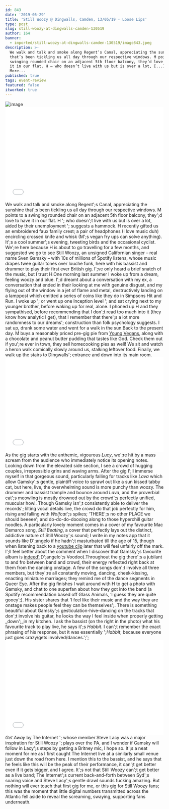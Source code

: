 ```yaml
---
id: 843
date: '2019-05-29'
title: 'Still Woozy @ Dingwalls, Camden, 13/05/19 - Loose Lips'
type: post
slug: still-woozy-at-dingwalls-camden-130519
author: 164
banner:
  - imported/still-woozy-at-dingwalls-camden-130519/image843.jpeg
description: >-
  We walk and talk and smoke along Regent’s Canal, appreciating the sunshine
  that’s been tickling us all day through our respective windows. M points to a
  swinging rounded chair on an adjacent 5th floor balcony, they’d love to have
  it in our flat. H – who doesn’t live with us but is over a lot, [...]Read
  More...
published: true
tags: event-review
featured: false
itworked: true
---
```

![image](../imported/still-woozy-at-dingwalls-camden-130519/image843.jpeg)<iframe width='100%' height='300' scrolling='no' frameborder='no' allow='autoplay' src='//www.youtube.com/embed/jn1GFo_wads?wmode=opaque'></iframe>We walk and talk and smoke along Regent';s Canal, appreciating the sunshine that';s been tickling us all day through our respective windows. M points to a swinging rounded chair on an adjacent 5th floor balcony, they';d love to have it in our flat. H '; who doesn';t live with us but is over a lot, aided by their unemployment '; suggests a hammock. H recently gifted us an embroidered faux family crest; a pair of headphones (I love music duh) encircling crossed knife and whisk (M';s vegan fry ups can solve anything). It';s a cool summer';s evening, tweeting birds and the occasional cyclist. We';re here because H is about to go travelling for a few months, and suggested we go to see Still Woozy, an unsigned Californian singer – real name Sven Gamsky – with 10s of millions of Spotify listens, whose music drapes twee guitar tones over louche funk, here with his bassist and drummer to play their first ever British gig. I';ve only heard a brief snatch of the music, but I trust H.One morning last summer I woke up from a dream, feeling woozy and blue. I';d dreamt about a conversation with my ex, a conversation that ended in their looking at me with genuine disgust, and my flying out of the window in a jet of flame and metal, destructively landing on a lamppost which emitted a series of coins like they do in Simpsons Hit and Run. I woke up '; or went up one Inception level '; and sat crying next to my younger brother, before waking up for real, alone. I phoned up H and they sympathised, before recommending that I don';t read too much into it (they know how analytic I get), that I remember that there';s a lot more randomness to our dreams'; construction than folk psychology suggests. I sat up, drank some water and went for a walk in the sun.Back to the present day. M buys a reasonably priced pre-gig pie from [Young Vegans](https://www.google.com/maps/place/Young+Vegans+Pie+Shop/@51.5413211,-0.1467597,15z/data=!4m2!3m1!1s0x0:0xfd824b8d2d2e2b03?sa=X&ved=2ahUKEwiMu8bY6bbiAhVYUhUIHWXDD8cQ_BIwDHoECAoQCA), along with a chocolate and peanut butter pudding that tastes like God. Check them out if you';re ever in town, they sell homecooking pies as well! We sit and watch a heron walk comically slowly around us, stalking leftover food. Finally, we walk up the stairs to Dingwalls'; entrance and down into its main room.<iframe width='100%' height='300' scrolling='no' frameborder='no' allow='autoplay' src='//www.youtube.com/embed/Un5BfXOWiFo?wmode=opaque'></iframe>As the gig starts with the anthemic, vigourous _Lucy_, we';re hit by a mass scream from the audience who immediately notice its opening notes. Looking down from the elevated side section, I see a crowd of hugging couples, irrepressible grins and waving arms. After the gig I';ll immerse myself in that gorgeous sound, particularly falling for tracks like _Lava_ which allow Gamsky';s gentle, plaintiff voice to sprawl out like a sun kissed tabby cat, but here, live, the overwhelming sound is more punchy than woozy. The drummer and bassist trample and bounce around _Lava_, and the proverbial cat';s meowling is mostly drowned out by the crowd';s perfectly unified, muscular howl. Though Gamsky isn';t consistently able to deliver the records'; lilting vocal details live, the crowd do that job perfectly for him, rising and falling with _Wolfcat_';s spikes; ‘THERE';s no other PLACE we should beeeee'; and do-do-do-doooing along to those hyperchill guitar noodles. A particularly lovely moment comes in a cover of my favourite Mac Demarco song, _Still Beating_, a cover that perfectly lays out the distinct, addictive nature of Still Woozy';s sound; I write in my notes app that it sounds like D';angelo if he hadn';t masturbated till the age of 15, though when listening back to a [youtube clip](https://www.youtube.com/watch?v=NNUbz6JTTOc) later that will feel unfairly off the mark. I';ll feel better about the comment when I discover that Gamsky';s favourite album is [indeed';](https://www.youtube.com/watch?v=LMSbsp3Gdt0)D';angelo';s Voodoo).Throughout the gig there';s a jubilant to and fro between band and crowd, their energy reflected right back at them from the dancing onstage. A few of the songs don';t involve all three members, but they';re all constantly moving, dancing, cheek-kissing, enacting miniature marriages; they remind me of the dance segments in Queer Eye. After the gig finishes I wait around with H to get a photo with Gamsky, and chat to one superfan about how they got into the band (a Spotify recommendation based off Glass Animals, ‘I guess they are quite gooey';). His sister shares that ‘I feel like their music and the way they are onstage makes people feel they can be themselves';. There is something beautiful about Gamsky';s gesticulation-hive-dancing on the tracks that don';t involve his guitar, he looks the way I feel inside when properly getting _down';_in my kitchen. I ask the bassist (on the right in the photo) what his favourite track to play live, he says it';s _Habbit_. I can';t remember the exact phrasing of his response, but it was essentially ';_Habbit_, because everyone just goes crazy/gets involved/dances.';';<iframe width='100%' height='300' scrolling='no' frameborder='no' allow='autoplay' src='//www.youtube.com/embed/Zb_LxDnGxcI?wmode=opaque'></iframe>_Get Away_ by The Internet '; whose member Steve Lacy was a major inspiration for Still Woozy '; plays over the PA, and I wonder if Gamsky will follow in Lacy';s steps by getting a Britney mic, I hope so. It';s a neat moment for me as I first caught The Internet live at a similarly small venue just down the road from here. I mention this to the bassist, and he says that he feels like this will be the peak of their performance, it can';t get better even if it gets bigger, and I agree. It';s not that Still Woozy can';t get better as a live band; The Internet';s current back-and-forth between Syd';s soaring voice and Steve Lacy';s gentle drawl sounds fucking amazing. But nothing will ever touch that first gig for me, or this gig for Still Woozy fans; this was the moment that little digital numbers transmitted across the Atlantic fell aside to reveal the screaming, swaying, supporting fans underneath.